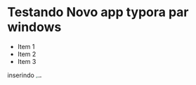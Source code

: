 # Testando Novo app typora par windows

- Item 1
- Item 2
- Item 3

inserindo <img src="C:\Users\luizb\Pictures\Liza-far-Cry3.png" alt="width" style="zoom:25%;" />

